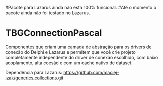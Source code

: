#Pacote para Lazarus ainda não esta 100% funcional.
#Até o momento o pacote ainda não foi testado no Lazarus.

# TBGConnectionPascal
Componentes que criam uma camada de abstração para os drivers de conexão do Delphi e Lazarus e permitem que você crie projeto completamente independente do driver de conexão escolhido, com baixo acoplamento, alta coesão e com um cache nativo de dataset.

Dependência para Lazarus: https://github.com/maciej-izak/generics.collections.git


